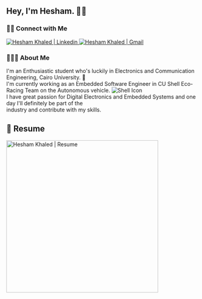 <h2> Hey, I'm Hesham. ✌🏻 </h2>

<h3> 🤝🏻 Connect with Me </h3>

<a href="https://www.linkedin.com/in/heshamkhaled13/">
  <img src="https://img.shields.io/badge/-heshamkhaled13-blue?style=flat&logo=Linkedin&logoColor=white&link=https://www.linkedin.com/in/heshamkhaled13/" alt="Hesham Khaled | Linkedin" />
</a>

<a href="mailto:heshamkhaled13@gmail.com">
  <img src="https://img.shields.io/badge/-heshamkhaled13@gmail.com-c14438?style=flat-square&logo=Gmail&logoColor=white&link=mailto:heshamkhaled13@gmail.com" alt="Hesham Khaled | Gmail" />
</a>

<h3> 👨🏻‍💻 About Me </h3>

I'm an Enthusiastic student who's luckily in Electronics and Communication Engineering, Cairo University. 📡<br>
I'm currently working as an Embedded Software Engineer in CU Shell Eco-Racing Team on the Autonomous vehicle. <img src="https://i.imgur.com/y9HTLzM.png" alt="Shell Icon" data-canonical-src="https://i.imgur.com/y9HTLzM.png" style="max-width:100%;"> </a> <br>
I have great passion for Digital Electronics and Embedded Systems and one day I'll definitely be part of the<br>
industry and contribute with my skills.

## 📝 Resume 
<a href="https://drive.google.com/file/d/1ZoipPhQweVd5Ifxj1zaLN_qcWBPJ8hs9/view?usp=sharing" type="application/pdf">
  <img src="https://i.imgur.com/B8Xm8NM.jpg" alt="Hesham Khaled | Resume" width="400" />
</a>
